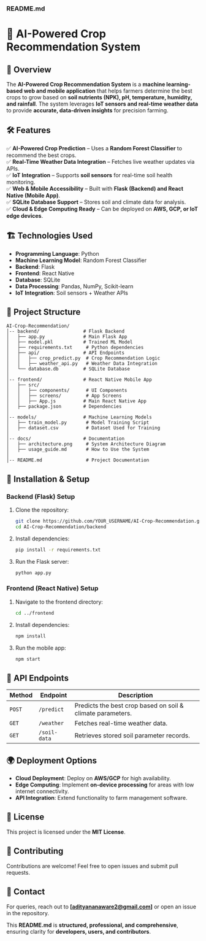 ### **README.md**  

# 🌱 AI-Powered Crop Recommendation System  

## 🚀 Overview  
The **AI-Powered Crop Recommendation System** is a **machine learning-based web and mobile application** that helps farmers determine the best crops to grow based on **soil nutrients (NPK), pH, temperature, humidity, and rainfall**. The system leverages **IoT sensors and real-time weather data** to provide **accurate, data-driven insights** for precision farming.  

## 🛠️ Features  
✅ **AI-Powered Crop Prediction** – Uses a **Random Forest Classifier** to recommend the best crops.  
✅ **Real-Time Weather Data Integration** – Fetches live weather updates via APIs.  
✅ **IoT Integration** – Supports **soil sensors** for real-time soil health monitoring.  
✅ **Web & Mobile Accessibility** – Built with **Flask (Backend) and React Native (Mobile App)**.  
✅ **SQLite Database Support** – Stores soil and climate data for analysis.  
✅ **Cloud & Edge Computing Ready** – Can be deployed on **AWS, GCP, or IoT edge devices**.  

## 🏗️ Technologies Used  
- **Programming Language**: Python  
- **Machine Learning Model**: Random Forest Classifier  
- **Backend**: Flask  
- **Frontend**: React Native  
- **Database**: SQLite  
- **Data Processing**: Pandas, NumPy, Scikit-learn  
- **IoT Integration**: Soil sensors + Weather APIs    

## 📁 Project Structure  
```
AI-Crop-Recommendation/
│-- backend/                # Flask Backend
│   ├── app.py              # Main Flask App
│   ├── model.pkl           # Trained ML Model
│   ├── requirements.txt     # Python dependencies
│   ├── api/                # API Endpoints
│   │   ├── crop_predict.py  # Crop Recommendation Logic
│   │   ├── weather_api.py   # Weather Data Integration
│   └── database.db         # SQLite Database
│
│-- frontend/               # React Native Mobile App
│   ├── src/
│   │   ├── components/      # UI Components
│   │   ├── screens/         # App Screens
│   │   ├── App.js          # Main React Native App
│   ├── package.json        # Dependencies
│
│-- models/                 # Machine Learning Models
│   ├── train_model.py       # Model Training Script
│   ├── dataset.csv          # Dataset Used for Training
│
│-- docs/                   # Documentation
│   ├── architecture.png     # System Architecture Diagram
│   ├── usage_guide.md       # How to Use the System
│
│-- README.md                # Project Documentation
```

## 🎯 Installation & Setup  

### **Backend (Flask) Setup**  
1. Clone the repository:  
   ```bash
   git clone https://github.com/YOUR_USERNAME/AI-Crop-Recommendation.git
   cd AI-Crop-Recommendation/backend
   ```
2. Install dependencies:  
   ```bash
   pip install -r requirements.txt
   ```
3. Run the Flask server:  
   ```bash
   python app.py
   ```

### **Frontend (React Native) Setup**  
1. Navigate to the frontend directory:  
   ```bash
   cd ../frontend
   ```
2. Install dependencies:  
   ```bash
   npm install
   ```
3. Run the mobile app:  
   ```bash
   npm start
   ```

## 📌 API Endpoints  
| Method | Endpoint           | Description |
|--------|-------------------|-------------|
| `POST` | `/predict`        | Predicts the best crop based on soil & climate parameters. |
| `GET`  | `/weather`        | Fetches real-time weather data. |
| `GET`  | `/soil-data`      | Retrieves stored soil parameter records. |

## 🌍 Deployment Options  
- **Cloud Deployment**: Deploy on **AWS/GCP** for high availability.  
- **Edge Computing**: Implement **on-device processing** for areas with low internet connectivity.  
- **API Integration**: Extend functionality to farm management software.  

## 📜 License  
This project is licensed under the **MIT License**.  

## 🤝 Contributing  
Contributions are welcome! Feel free to open issues and submit pull requests.  

## 📧 Contact  
For queries, reach out to **[adityananaware2@gmail.com]** or open an issue in the repository.  


This **README.md** is **structured, professional, and comprehensive**, ensuring clarity for **developers, users, and contributors**.  
